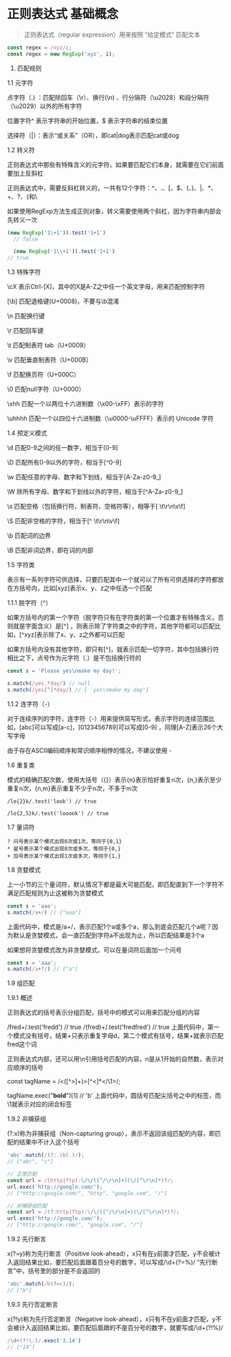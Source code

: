 # 正则表达式 基础概念

> 正则表达式（regular expression）用来按照 “给定模式” 匹配文本

```javascript
const regex = /xyz/i;
const regex = new RegExp('xyz', i);
```

1. 匹配规则

1.1 元字符

点字符（.) ：匹配除回车（\r）、换行(\n) 、行分隔符（\u2028）和段分隔符（\u2029）以外的所有字符

位置字符^ 表示字符串的开始位置，$ 表示字符串的结束位置

选择符（|）：表示“或关系”（OR），即cat|dog表示匹配cat或dog

1.2 转义符

正则表达式中那些有特殊含义的元字符，如果要匹配它们本身，就需要在它们前面要加上反斜杠

正则表达式中，需要反斜杠转义的，一共有12个字符：^、.、[、$、(、)、|、*、+、?、{和\\

如果使用RegExp方法生成正则对象，转义需要使用两个斜杠，因为字符串内部会先转义一次

```javascript
(new RegExp('1\+1')).test('1+1')
  // false

  (new RegExp('1\\+1')).test('1+1')
// true
```

1.3 特殊字符

\cX 表示Ctrl-[X]，其中的X是A-Z之中任一个英文字母，用来匹配控制字符

[\b] 匹配退格键(U+0008)，不要与\b混淆

\n 匹配换行键

\r 匹配回车键

\t 匹配制表符 tab（U+0009）

\v 匹配垂直制表符（U+000B）

\f 匹配换页符（U+000C）

\0 匹配null字符（U+0000）

\xhh 匹配一个以两位十六进制数（\x00-\xFF）表示的字符

\uhhhh 匹配一个以四位十六进制数（\u0000-\uFFFF）表示的 Unicode 字符

1.4 预定义模式

\d 匹配0-9之间的任一数字，相当于[0-9]

\D 匹配所有0-9以外的字符，相当于[^0-9]

\w 匹配任意的字母、数字和下划线，相当于[A-Za-z0-9_]

\W 除所有字母、数字和下划线以外的字符，相当于[^A-Za-z0-9_]

\s 匹配空格（包括换行符、制表符、空格符等），相等于[ \t\r\n\v\f]

\S 匹配非空格的字符，相当于[^ \t\r\n\v\f]

\b 匹配词的边界

\B 匹配非词边界，即在词的内部

1.5 字符类

表示有一系列字符可供选择，只要匹配其中一个就可以了所有可供选择的字符都放在方括号内，比如[xyz]表示x、y、z之中任选一个匹配

1.1.1 脱字符（^）

如果方括号内的第一个字符（脱字符只有在字符类的第一个位置才有特殊含义，否则就是字面含义）是[^]
，则表示除了字符类之中的字符，其他字符都可以匹配比如，[^xyz]表示除了x、y、z之外都可以匹配

如果方括号内没有其他字符，即只有[^]，就表示匹配一切字符，其中包括换行符相比之下，点号作为元字符（.）是不包括换行符的

```javascript
const s = 'Please yes\nmake my day!';

s.match(/yes.*day/) // null
s.match(/yes[^]*day/) // [ 'yes\nmake my day']
```

1.1.2 连字符（-）

对于连续序列的字符，连字符（-）用来提供简写形式，表示字符的连续范围比如，[abc]可以写成[a-c]，[0123456789]可以写成[0-9]
，同理[A-Z]表示26个大写字母

由于存在ASCII编码顺序和常识顺序相悖的情况，不建议使用 -

1.6 重复类

模式的精确匹配次数，使用大括号（{}）表示{n}表示恰好重复n次，{n,}表示至少重复n次，{n,m}表示重复不少于n次，不多于m次

```text
/lo{2}k/.test('look') // true

/lo{2,5}k/.test('looook') // true
```

1.7 量词符

```
? 问号表示某个模式出现0次或1次，等同于{0,1}
* 星号表示某个模式出现0次或多次，等同于{0,}
+ 加号表示某个模式出现1次或多次，等同于{1,}
```

1.8 贪婪模式

上一小节的三个量词符，默认情况下都是最大可能匹配，即匹配直到下一个字符不满足匹配规则为止这被称为贪婪模式

```javascript
const s = 'aaa';
s.match(/a+/) // ["aaa"]
```

上面代码中，模式是/a+/，表示匹配1个a或多个a，那么到底会匹配几个a呢？因为默认是贪婪模式，会一直匹配到字符a不出现为止，所以匹配结果是3个a

如果想将贪婪模式改为非贪婪模式，可以在量词符后面加一个问号

```javascript
const s = 'aaa';
s.match(/a+?/) // ["a"]
```

1.9 组匹配

1.9.1 概述

正则表达式的括号表示分组匹配，括号中的模式可以用来匹配分组的内容

/fred+/.test('fredd') // true
/(fred)+/.test('fredfred') // true
上面代码中，第一个模式没有括号，结果+只表示重复字母d，第二个模式有括号，结果+就表示匹配fred这个词

正则表达式内部，还可以用\n引用括号匹配的内容，n是从1开始的自然数，表示对应顺序的括号

const tagName = /<([^>]+)>[^<]*<\/\1>/;

tagName.exec("<b>bold</b>")[1]
// 'b'
上面代码中，圆括号匹配尖括号之中的标签，而\1就表示对应的闭合标签

1.9.2 非捕获组

(?:x)称为非捕获组（Non-capturing group），表示不返回该组匹配的内容，即匹配的结果中不计入这个括号

```javascript
'abc'.match(/(?:.)b(.)/);
// ["abc", "c"]

// 正常匹配
const url = /(http|ftp):\/\/([^/\r\n]+)(\/[^\r\n]*)?/;
url.exec('http://google.com/');
// ["http://google.com/", "http", "google.com", "/"]

// 非捕获组匹配
const url = /(?:http|ftp):\/\/([^/\r\n]+)(\/[^\r\n]*)?/;
url.exec('http://google.com/');
// ["http://google.com/", "google.com", "/"]
```

1.9.2 先行断言

x(?=y)称为先行断言（Positive
look-ahead），x只有在y前面才匹配，y不会被计入返回结果比如，要匹配后面跟着百分号的数字，可以写成/\d+(?=%)/
“先行断言”中，括号里的部分是不会返回的

```javascript
'abc'.match(/b(?=c)/);
// ["b"]
```

1.9.3 先行否定断言

x(?!y)称为先行否定断言（Negative
look-ahead），x只有不在y前面才匹配，y不会被计入返回结果比如，要匹配后面跟的不是百分号的数字，就要写成/\d+(?!%)/

```javascript
/\d+(?!\.)/.exec('3.14')
// ["14"]
```